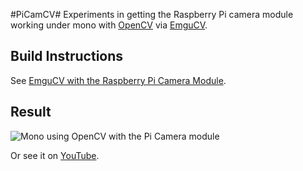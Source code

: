 
#PiCamCV#
Experiments in getting the Raspberry Pi camera module working under mono with [OpenCV](http://www.opencv.org) via [EmguCV](http://www.emgu.com/).

## Build Instructions ##
See [EmguCV with the Raspberry Pi Camera Module](http://spacerazor.wordpress.com/2014/08/30/emgucv-with-the-raspberry-pi-camera-module/).

## Result ##
![Mono using OpenCV with the Pi Camera module](https://raw.githubusercontent.com/neutmute/PiCamCV/master/docs/picamcv.png)

Or see it on [YouTube](https://www.youtube.com/watch?v=L0edGgYIjlc).